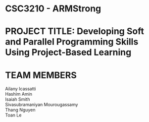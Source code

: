 # CSC3210 - ARMStrong
# PROJECT TITLE: Developing Soft and Parallel Programming Skills Using Project-Based Learning
# TEAM MEMBERS
  Ailany Icassatti  
  Hashim Amin  
  Isaiah Smith  
  Sivasubramaniyan Mourougassamy  
  Thang Nguyen  
  Toan Le
